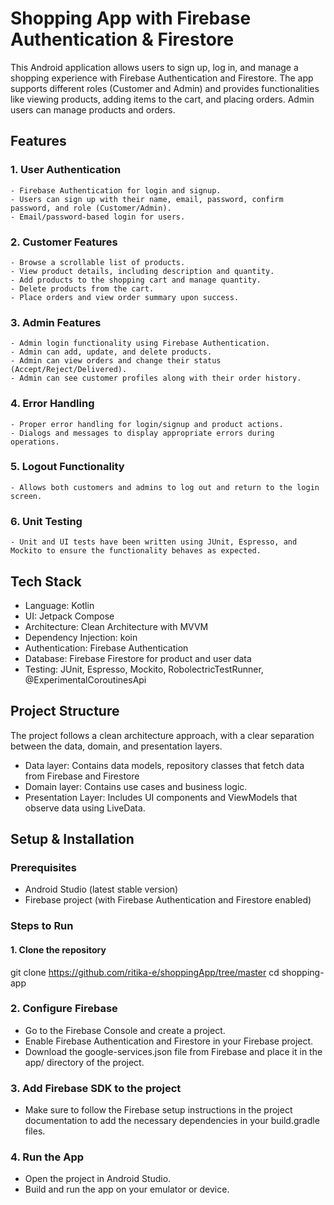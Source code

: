 # Shopping App with Firebase Authentication & Firestore

This Android application allows users to sign up, log in, and manage a shopping experience with Firebase Authentication and Firestore. The app supports different roles (Customer and Admin) and provides functionalities like viewing products, adding items to the cart, and placing orders. Admin users can manage products and orders.

## Features
### 1. User Authentication
    - Firebase Authentication for login and signup.
    - Users can sign up with their name, email, password, confirm password, and role (Customer/Admin).
    - Email/password-based login for users.
### 2. Customer Features
    - Browse a scrollable list of products.
    - View product details, including description and quantity.
    - Add products to the shopping cart and manage quantity.
    - Delete products from the cart.
    - Place orders and view order summary upon success.
### 3. Admin Features
    - Admin login functionality using Firebase Authentication.
    - Admin can add, update, and delete products.
    - Admin can view orders and change their status (Accept/Reject/Delivered).
    - Admin can see customer profiles along with their order history.
### 4. Error Handling
    - Proper error handling for login/signup and product actions.
    - Dialogs and messages to display appropriate errors during operations.
### 5. Logout Functionality
    - Allows both customers and admins to log out and return to the login screen.
### 6. Unit Testing
    - Unit and UI tests have been written using JUnit, Espresso, and Mockito to ensure the functionality behaves as expected.

## Tech Stack
  - Language:  Kotlin
  - UI: Jetpack Compose
  - Architecture: Clean Architecture with MVVM
  - Dependency Injection: koin
  - Authentication: Firebase Authentication
  - Database: Firebase Firestore for product and user data
  - Testing: JUnit, Espresso, Mockito, RobolectricTestRunner, @ExperimentalCoroutinesApi

## Project Structure
The project follows a clean architecture approach, with a clear separation between the data, domain, and presentation layers.

 - Data layer: Contains data models, repository classes that fetch data from Firebase and Firestore
 - Domain layer: Contains use cases and business logic.
 - Presentation Layer: Includes UI components and ViewModels that observe data using LiveData.

## Setup & Installation

### Prerequisites
- Android Studio (latest stable version)
- Firebase project (with Firebase Authentication and Firestore enabled)

### Steps to Run
#### 1. Clone the repository
git clone  https://github.com/ritika-e/shoppingApp/tree/master
cd shopping-app 
### 2. Configure Firebase
- Go to the Firebase Console and create a project.
- Enable Firebase Authentication and Firestore in your Firebase project.
- Download the google-services.json file from Firebase and place it in the app/ directory of the project.
### 3. Add Firebase SDK to the project
- Make sure to follow the Firebase setup instructions in the project documentation to add the necessary dependencies in your build.gradle files.
### 4. Run the App
- Open the project in Android Studio.
- Build and run the app on your emulator or device.
  


